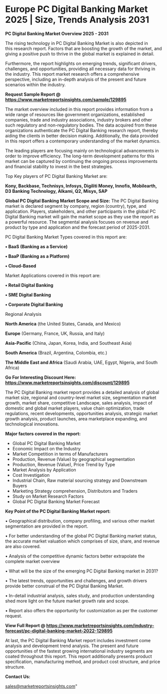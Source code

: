 # Europe PC Digital Banking Market 2025 | Size, Trends Analysis 2031

<Strong> PC Digital Banking Market Overview 2025 - 2031</strong>

The rising technology in PC Digital Banking Market is also depicted in this research report. Factors that are boosting the growth of the market, and giving a positive push to thrive in the global market is explained in detail.

Furthermore, the report highlights on emerging trends, significant drivers, challenges, and opportunities, providing all necessary data for thriving in the industry. This report market research offers a comprehensive perspective, including an in-depth analysis of the present and future scenarios within the industry.

<strong>Request Sample Report @ <a href=https://www.marketreportsinsights.com/sample/129895>https://www.marketreportsinsights.com/sample/129895</a></strong>

The market overview included in this report provides information from a wide range of resources like government organizations, established companies, trade and industry associations, industry brokers and other such regulatory and non-regulatory bodies. The data acquired from these organizations authenticate the PC Digital Banking research report, thereby aiding the clients in better decision making. Additionally, the data provided in this report offers a contemporary understanding of the market dynamics.

The leading players are focusing mainly on technological advancements in order to improve efficiency. The long-term development patterns for this market can be captured by continuing the ongoing process improvements and financial stability to invest in the best strategies.

Top Key players of PC Digital Banking Market are:

<strong>Kony, Backbase, Technisys, Infosys, Digiliti Money, Innofis, Mobilearth, D3 Banking Technology, Alkami, Q2, Misys, SAP</strong>

<strong><b>Global PC Digital Banking Market Scope and Size:</b></strong>
The PC Digital Banking market is declared segment by company, region (country), type, and application. Players, stakeholders, and other participants in the global PC Digital Banking market will gain the market scope as they use the report as a powerful resource. The segmental analysis focuses on revenue and product by type and application and the forecast period of 2025-2031.

PC Digital Banking Market Types covered in this report are:

<strong>• BaaS (Banking as a Service)

• BaaP (Banking as a Platform)

• Cloud-Based</strong>

Market Applications covered in this report are:

<strong>• Retail Digital Banking

• SME Digital Banking

• Corporate Digital Banking</strong> 

Regional Analysis

<strong>North America</strong> (the United States, Canada, and Mexico)

<strong>Europe</strong> (Germany, France, UK, Russia, and Italy)

<strong>Asia-Pacific</strong> (China, Japan, Korea, India, and Southeast Asia)

<strong>South America</strong> (Brazil, Argentina, Colombia, etc.)

<strong>The Middle East and Africa</strong> (Saudi Arabia, UAE, Egypt, Nigeria, and South Africa)

<strong>Go For Interesting Discount Here: <a href=https://www.marketreportsinsights.com/discount/129895>https://www.marketreportsinsights.com/discount/129895</a></strong>

The PC Digital Banking market report provides a detailed analysis of global market size, regional and country-level market size, segmentation market growth, market share, competitive Landscape, sales analysis, impact of domestic and global market players, value chain optimization, trade regulations, recent developments, opportunities analysis, strategic market growth analysis, product launches, area marketplace expanding, and technological innovations.

<strong><b>Major factors covered in the report:</b></strong>
<ul>
  <li>Global PC Digital Banking Market </li>
  <li>Economic Impact on the Industry</li>
  <li>Market Competition in terms of Manufacturers</li>
  <li>Production, Revenue (Value) by geographical segmentation</li>
  <li>Production, Revenue (Value), Price Trend by Type</li>
  <li>Market Analysis by Application</li>
  <li>Cost Investigation</li>
  <li>Industrial Chain, Raw material sourcing strategy and Downstream Buyers</li>
  <li>Marketing Strategy comprehension, Distributors and Traders</li>
  <li>Study on Market Research Factors</li>
  <li>Global PC Digital Banking Market Forecast</li>
</ul>

<strong><b>Key Point of the PC Digital Banking Market report:</b></strong>

• Geographical distribution, company profiling, and various other market segmentation are provided in the report.

• For better understanding of the global PC Digital Banking market status, the accurate market valuation which comprises of size, share, and revenue are also covered.

• Analysis of the competitive dynamic factors better extrapolate the complete market overview

• What will be the size of the emerging PC Digital Banking market in 2031?

• The latest trends, opportunities and challenges, and growth drivers provide better construal of the PC Digital Banking Market.

• In-detail industrial analysis, sales study, and production understanding shed more light on the future market growth rate and scope.

• Report also offers the opportunity for customization as per the customer request.

<strong><b>View Full Report @ <a href=https://www.marketreportsinsights.com/industry-forecast/pc-digital-banking-market-2022-129895>https://www.marketreportsinsights.com/industry-forecast/pc-digital-banking-market-2022-129895</a></b></strong>


At last, the PC Digital Banking Market report includes investment come analysis and development trend analysis. The present and future opportunities of the fastest growing international industry segments are coated throughout this report. This report additionally presents product specification, manufacturing method, and product cost structure, and price structure.

<strong>Contact Us:</strong>

sales@marketreportsinsights.com"
